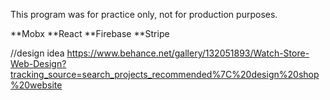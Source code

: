 This program was for practice only, not for production purposes.

**Mobx
**React
**Firebase
**Stripe

//design idea
https://www.behance.net/gallery/132051893/Watch-Store-Web-Design?tracking_source=search_projects_recommended%7C%20design%20shop%20website




